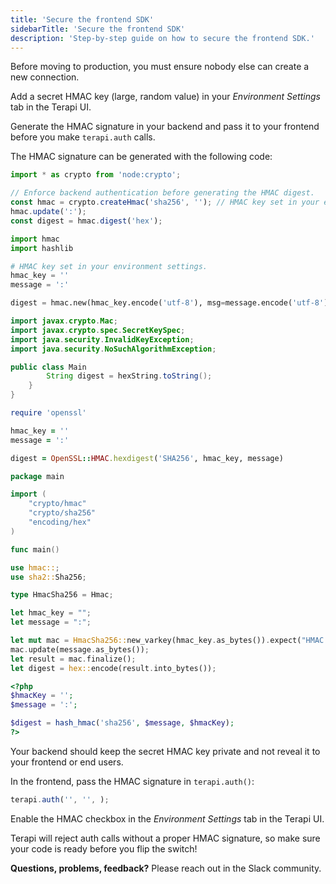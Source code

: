 ```yaml
---
title: 'Secure the frontend SDK'
sidebarTitle: 'Secure the frontend SDK'
description: 'Step-by-step guide on how to secure the frontend SDK.'
---
```


Before moving to production, you must ensure nobody else can create a new connection.

Add a secret HMAC key (large, random value) in your _Environment Settings_ tab in the Terapi UI.

Generate the HMAC signature in your backend and pass it to your frontend before you make `terapi.auth` calls.

The HMAC signature can be generated with the following code:





```js
import * as crypto from 'node:crypto';

// Enforce backend authentication before generating the HMAC digest.
const hmac = crypto.createHmac('sha256', ''); // HMAC key set in your environment settings.
hmac.update(':');
const digest = hmac.digest('hex');
```





```python
import hmac
import hashlib

# HMAC key set in your environment settings.
hmac_key = ''
message = ':'

digest = hmac.new(hmac_key.encode('utf-8'), msg=message.encode('utf-8'), digestmod=hashlib.sha256).hexdigest()
```





```java
import javax.crypto.Mac;
import javax.crypto.spec.SecretKeySpec;
import java.security.InvalidKeyException;
import java.security.NoSuchAlgorithmException;

public class Main 
        String digest = hexString.toString();
    }
}
```





```ruby
require 'openssl'

hmac_key = ''
message = ':'

digest = OpenSSL::HMAC.hexdigest('SHA256', hmac_key, message)
```





```go
package main

import (
    "crypto/hmac"
    "crypto/sha256"
    "encoding/hex"
)

func main() 
```





```rust
use hmac::;
use sha2::Sha256;

type HmacSha256 = Hmac;

let hmac_key = "";
let message = ":";

let mut mac = HmacSha256::new_varkey(hmac_key.as_bytes()).expect("HMAC can take key of any size");
mac.update(message.as_bytes());
let result = mac.finalize();
let digest = hex::encode(result.into_bytes());
```





```php
<?php
$hmacKey = '';
$message = ':';

$digest = hash_hmac('sha256', $message, $hmacKey);
?>
```






Your backend should keep the secret HMAC key private and not reveal it to your frontend or end users.


In the frontend, pass the HMAC signature in `terapi.auth()`:

```ts
terapi.auth('', '', );
```

Enable the HMAC checkbox in the _Environment Settings_ tab in the Terapi UI. 


Terapi will reject auth calls without a proper HMAC signature, so make sure your code is ready before you flip the switch! 



**Questions, problems, feedback?** Please reach out in the Slack community.


